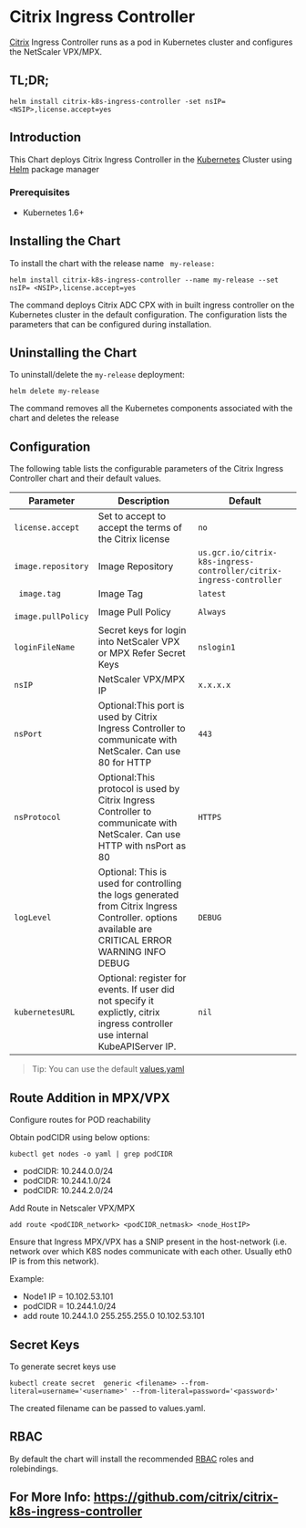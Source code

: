 # Citrix Ingress Controller  

[Citrix](https://www.citrix.com) Ingress Controller runs as a pod in Kubernetes cluster and configures the NetScaler VPX/MPX.


## TL;DR;
``` 
helm install citrix-k8s-ingress-controller -set nsIP= <NSIP>,license.accept=yes
```
## Introduction
This Chart deploys Citrix Ingress Controller in the [Kubernetes](https://kubernetes.io) Cluster using [Helm](https://helm.sh) package manager

### Prerequisites
* Kubernetes 1.6+

## Installing the Chart

To install the chart with the release name ``` my-release:```

```
helm install citrix-k8s-ingress-controller --name my-release --set nsIP= <NSIP>,license.accept=yes
```

The command deploys Citrix ADC CPX with in built ingress controller on the Kubernetes cluster in the default configuration. The configuration lists the parameters that can be configured during installation.
 

## Uninstalling the Chart
To uninstall/delete the ```my-release``` deployment:

```
helm delete my-release
```

The command removes all the Kubernetes components associated with the chart and deletes the release

## Configuration

The following table lists the configurable parameters of the Citrix Ingress Controller chart and their default values.

| Parameter |    Description | Default |
| --------- |  ---------------- | ------- |
|```license.accept```|Set to accept to accept the terms of the Citrix license|```no```|
| ``` image.repository ``` | Image Repository|```us.gcr.io/citrix-k8s-ingress-controller/citrix-ingress-controller```|
| ``` image.tag```  | Image Tag    |```latest```|
|```  image.pullPolicy```| Image Pull Policy  |```Always```|
|```loginFileName```| Secret keys for login into NetScaler VPX or MPX Refer Secret Keys |```nslogin1```|
|```nsIP```|NetScaler VPX/MPX IP|```x.x.x.x```|
|```nsPort```|Optional:This port is used by Citrix Ingress Controller to communicate with NetScaler. Can use 80 for HTTP |```443```|
|```nsProtocol```|Optional:This protocol is used by Citrix Ingress Controller to communicate with NetScaler. Can use HTTP with nsPort as 80|```HTTPS```|
|```logLevel```|Optional: This is used for controlling the logs generated from Citrix Ingress Controller. options available are CRITICAL ERROR WARNING INFO DEBUG |```DEBUG```|
|```kubernetesURL```| Optional: register for events. If user did not specify it explictly, citrix ingress controller use internal KubeAPIServer IP.|```nil```|
 
> Tip: You can use the default [values.yaml](https://github.com/citrix/citrix-k8s-ingress-controller/tree/master/charts/stable/citrix-k8s-ingress-controller/values.yaml)

## Route Addition in MPX/VPX

Configure routes for POD reachability

Obtain podCIDR using below options:
``` 
kubectl get nodes -o yaml | grep podCIDR
```
  * podCIDR: 10.244.0.0/24
  * podCIDR: 10.244.1.0/24
  * podCIDR: 10.244.2.0/24

Add Route in Netscaler VPX/MPX

```add route <podCIDR_network> <podCIDR_netmask> <node_HostIP>```

Ensure that Ingress MPX/VPX has a SNIP present in the host-network (i.e. network over which K8S nodes communicate with each other. Usually eth0 IP is from this network).

  Example: 
  * Node1 IP = 10.102.53.101 
  * podCIDR  = 10.244.1.0/24
  * add route 10.244.1.0 255.255.255.0 10.102.53.101
  
## Secret Keys
To generate secret keys use
``` 
kubectl create secret  generic <filename> --from-literal=username='<username>' --from-literal=password='<password>'
```
The created filename can be passed to values.yaml.

## RBAC
By default the chart will install the recommended [RBAC](https://kubernetes.io/docs/admin/authorization/rbac/) roles and rolebindings.


## For More Info: https://github.com/citrix/citrix-k8s-ingress-controller

